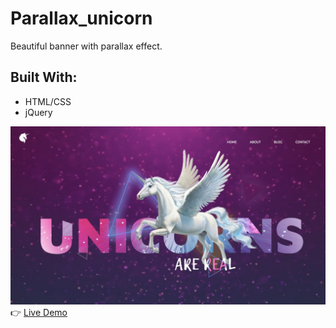 # Parallax_unicorn
Beautiful banner with parallax effect.

## Built With: 
- HTML/CSS
- jQuery

![](https://raw.githubusercontent.com/YuliyaNY/Parallax_unicorn/master/img/unicorn-readme.jpg)
:point_right: [Live Demo](https://yuliyany.github.io/Parallax_unicorn/)
